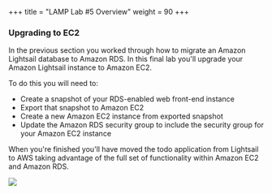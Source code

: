 +++
title = "LAMP Lab #5 Overview"
weight = 90
+++

### Upgrading to EC2

In the previous section you worked through how to migrate an Amazon Lightsail database to Amazon RDS. In this final lab you'll upgrade your Amazon Lightsail instance to Amazon EC2. 



To do this you will need to:

* Create a snapshot of your RDS-enabled web front-end instance
* Export that snapshot to Amazon EC2
* Create a new Amazon EC2 instance from exported snapshot
* Update the Amazon RDS security group to include the security group for your Amazon EC2 instance

When you're finished you'll have moved the todo application from Lightsail to AWS taking advantage of the full set of functionality within Amazon EC2 and Amazon RDS. 

![](../../images/lamp-architecture-5.jpg?classes=border)
